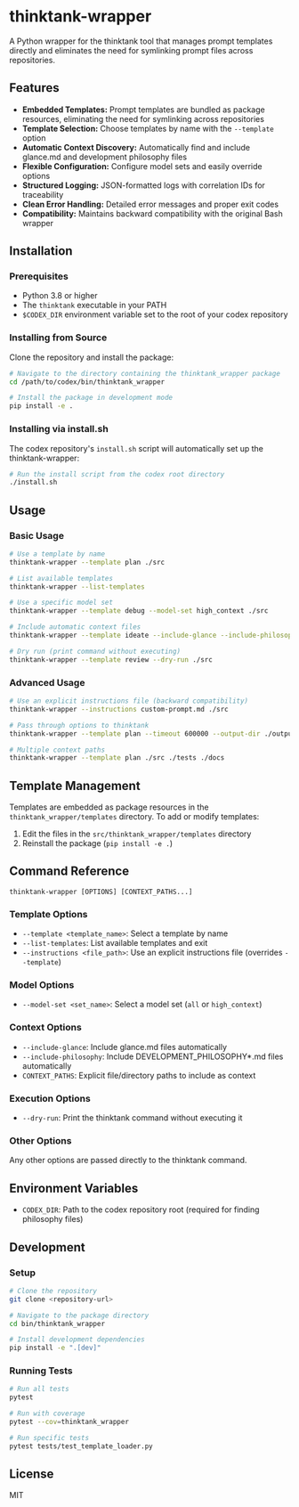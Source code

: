 # thinktank-wrapper

A Python wrapper for the thinktank tool that manages prompt templates directly and eliminates the need for symlinking prompt files across repositories.

## Features

- **Embedded Templates:** Prompt templates are bundled as package resources, eliminating the need for symlinking across repositories
- **Template Selection:** Choose templates by name with the `--template` option
- **Automatic Context Discovery:** Automatically find and include glance.md and development philosophy files
- **Flexible Configuration:** Configure model sets and easily override options
- **Structured Logging:** JSON-formatted logs with correlation IDs for traceability
- **Clean Error Handling:** Detailed error messages and proper exit codes
- **Compatibility:** Maintains backward compatibility with the original Bash wrapper

## Installation

### Prerequisites

- Python 3.8 or higher
- The `thinktank` executable in your PATH
- `$CODEX_DIR` environment variable set to the root of your codex repository

### Installing from Source

Clone the repository and install the package:

```bash
# Navigate to the directory containing the thinktank_wrapper package
cd /path/to/codex/bin/thinktank_wrapper

# Install the package in development mode
pip install -e .
```

### Installing via install.sh

The codex repository's `install.sh` script will automatically set up the thinktank-wrapper:

```bash
# Run the install script from the codex root directory
./install.sh
```

## Usage

### Basic Usage

```bash
# Use a template by name
thinktank-wrapper --template plan ./src

# List available templates
thinktank-wrapper --list-templates

# Use a specific model set
thinktank-wrapper --template debug --model-set high_context ./src

# Include automatic context files
thinktank-wrapper --template ideate --include-glance --include-philosophy ./src

# Dry run (print command without executing)
thinktank-wrapper --template review --dry-run ./src
```

### Advanced Usage

```bash
# Use an explicit instructions file (backward compatibility)
thinktank-wrapper --instructions custom-prompt.md ./src

# Pass through options to thinktank
thinktank-wrapper --template plan --timeout 600000 --output-dir ./output ./src

# Multiple context paths
thinktank-wrapper --template plan ./src ./tests ./docs
```

## Template Management

Templates are embedded as package resources in the `thinktank_wrapper/templates` directory. To add or modify templates:

1. Edit the files in the `src/thinktank_wrapper/templates` directory
2. Reinstall the package (`pip install -e .`)

## Command Reference

```
thinktank-wrapper [OPTIONS] [CONTEXT_PATHS...]
```

### Template Options

- `--template <template_name>`: Select a template by name
- `--list-templates`: List available templates and exit
- `--instructions <file_path>`: Use an explicit instructions file (overrides `--template`)

### Model Options

- `--model-set <set_name>`: Select a model set (`all` or `high_context`)

### Context Options

- `--include-glance`: Include glance.md files automatically
- `--include-philosophy`: Include DEVELOPMENT_PHILOSOPHY*.md files automatically
- `CONTEXT_PATHS`: Explicit file/directory paths to include as context

### Execution Options

- `--dry-run`: Print the thinktank command without executing it

### Other Options

Any other options are passed directly to the thinktank command.

## Environment Variables

- `CODEX_DIR`: Path to the codex repository root (required for finding philosophy files)

## Development

### Setup

```bash
# Clone the repository
git clone <repository-url>

# Navigate to the package directory
cd bin/thinktank_wrapper

# Install development dependencies
pip install -e ".[dev]"
```

### Running Tests

```bash
# Run all tests
pytest

# Run with coverage
pytest --cov=thinktank_wrapper

# Run specific tests
pytest tests/test_template_loader.py
```

## License

MIT